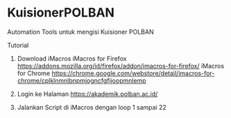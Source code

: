 # KuisionerPOLBAN
Automation Tools untuk mengisi Kuisioner POLBAN

Tutorial

1. Download iMacros 
iMacros for Firefox
https://addons.mozilla.org/id/firefox/addon/imacros-for-firefox/
iMacros for Chrome
https://chrome.google.com/webstore/detail/imacros-for-chrome/cplklnmnlbnpmjogncfgfijoopmnlemp

2. Login ke Halaman https://akademik.polban.ac.id/

3. Jalankan Script di iMacros dengan loop 1 sampai 22
